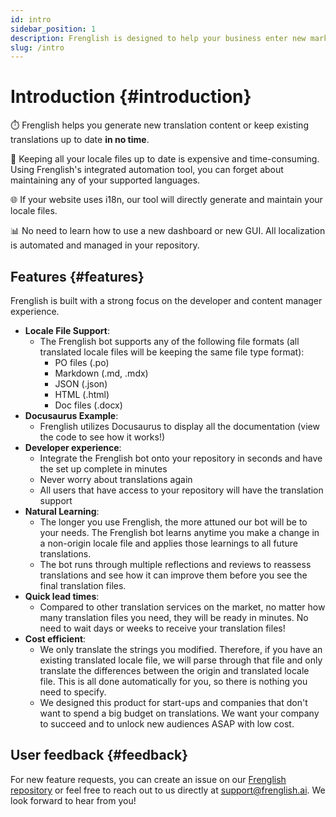 ```yaml
---
id: intro
sidebar_position: 1
description: Frenglish is designed to help your business enter new markets quickly with automated translations.
slug: /intro
---
```


# Introduction {#introduction}

⏱️ Frenglish helps you generate new translation content or keep existing translations up to date **in no time**.

💸 Keeping all your locale files up to date is expensive and time-consuming. Using Frenglish's integrated automation tool, you can forget about maintaining any of your supported languages. 

🌐 If your website uses i18n, our tool will directly generate and maintain your locale files.

📊 No need to learn how to use a new dashboard or new GUI. All localization is automated and managed in your repository.

## Features {#features}

Frenglish is built with a strong focus on the developer and content manager experience.

- **Locale File Support**:
  - The Frenglish bot supports any of the following file formats (all translated locale files will be keeping the same file type format):
    - PO files (.po)
    - Markdown (.md, .mdx)
    - JSON (.json)
    - HTML (.html)
    - Doc files (.docx)
- **Docusaurus Example**:
  - Frenglish utilizes Docusaurus to display all the documentation (view the code to see how it works!)
- **Developer experience**:
  - Integrate the Frenglish bot onto your repository in seconds and have the set up complete in minutes
  - Never worry about translations again
  - All users that have access to your repository will have the translation support
- **Natural Learning**:
  - The longer you use Frenglish, the more attuned our bot will be to your needs. The Frenglish bot learns anytime you make a change in a non-origin locale file and applies those learnings to all future translations.
  - The bot runs through multiple reflections and reviews to reassess translations and see how it can improve them before you see the final translation files.
- **Quick lead times**:
  - Compared to other translation services on the market, no matter how many translation files you need, they will be ready in minutes. No need to wait days or weeks to receive your translation files!
- **Cost efficient**:
  - We only translate the strings you modified. Therefore, if you have an existing translated locale file, we will parse through that file and only translate the differences between the origin and translated locale file. This is all done automatically for you, so there is nothing you need to specify.
  - We designed this product for start-ups and companies that don't want to spend a big budget on translations. We want your company to succeed and to unlock new audiences ASAP with low cost.

## User feedback {#feedback}

For new feature requests, you can create an issue on our [Frenglish repository](https://github.com/viv-cheung/frenglish-website-vite) or feel free to reach out to us directly at support@frenglish.ai. We look forward to hear from you! 